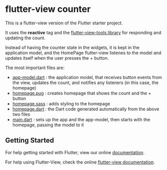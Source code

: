 # flutter-view counter

This is a flutter-view version of the Flutter starter project. 

It uses the **reactive** tag and the [flutter-view-tools library](https://pub.dartlang.org/packages/flutter_view_tools) for responding and updating the count.

Instead of having the counter state in the widgets, it is kept in the application model, and the HomePage flutter-view listenes to the model and updates itself when the user presses the + button.

The most important files are:

- [app-model.dart](lib/app-model.dart) : the application model, that receives button events from the view, updates the count, and notifies any listeners (in this case, the homepage)
- [homepage.pug](lib/pages/homepage/homepage.pug) : creates homepage that shows the count and the + button
- [homepage.sass](lib/pages/homepage/homepage.sass) : adds styling to the homepage
- [homepage.dart](lib/pages/homepage/homepage.dart) : the Dart code generated automatically from the above two files
- [main.dart](lib/main.dart) : sets up the app and the app-model, then starts with the homepage, passing the model to it

## Getting Started

For help getting started with Flutter, view our online
[documentation](https://flutter.io/).

For help using Flutter-View, check the online
[flutter-view documentation](https://flutter-view.gitbook.io/).
